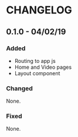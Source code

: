 # CHANGELOG

## 0.1.0 - 04/02/19

### Added
- Routing to app js
- Home and Video pages
- Layout component

### Changed
None.

### Fixed
None.